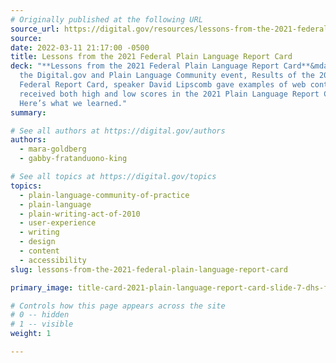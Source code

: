 ```yaml
---
# Originally published at the following URL
source_url: https://digital.gov/resources/lessons-from-the-2021-federal-plain-language-report-card/
source: 
date: 2022-03-11 21:17:00 -0500
title: Lessons from the 2021 Federal Plain Language Report Card
deck: "**Lessons from the 2021 Federal Plain Language Report Card**&mdash;During
  the Digital.gov and Plain Language Community event, Results of the 2021
  Federal Report Card, speaker David Lipscomb gave examples of web content that
  received both high and low scores in the 2021 Plain Language Report Card.
  Here’s what we learned."
summary: 

# See all authors at https://digital.gov/authors
authors:
  - mara-goldberg
  - gabby-fratanduono-king

# See all topics at https://digital.gov/topics
topics:
  - plain-language-community-of-practice
  - plain-language
  - plain-writing-act-of-2010
  - user-experience
  - writing
  - design
  - content
  - accessibility
slug: lessons-from-the-2021-federal-plain-language-report-card

primary_image: title-card-2021-plain-language-report-card-slide-7-dhs-foia

# Controls how this page appears across the site
# 0 -- hidden
# 1 -- visible
weight: 1

---
```

